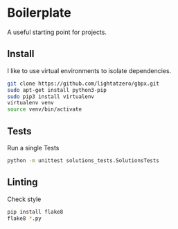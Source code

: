 # Boilerplate

A useful starting point for projects.

## Install

I like to use virtual environments to isolate dependencies.

```bash
git clone https://github.com/lightatzero/gbpx.git
sudo apt-get install python3-pip
sudo pip3 install virtualenv
virtualenv venv
source venv/bin/activate
```

## Tests

Run a single Tests

```bash
python -m unittest solutions_tests.SolutionsTests
```

## Linting

Check style

```bash
pip install flake8
flake8 *.py 
```
